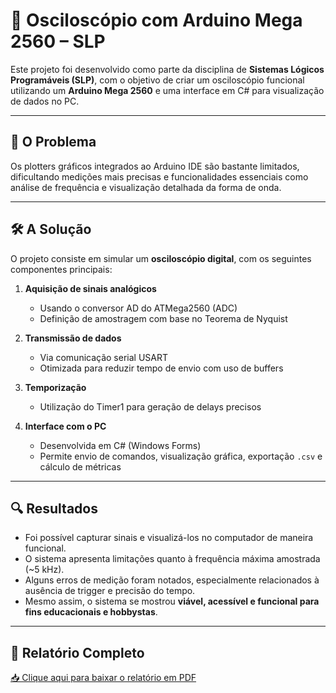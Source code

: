 # 🧪 Osciloscópio com Arduino Mega 2560 – SLP

Este projeto foi desenvolvido como parte da disciplina de **Sistemas Lógicos Programáveis (SLP)**, com o objetivo de criar um osciloscópio funcional utilizando um **Arduino Mega 2560** e uma interface em C# para visualização de dados no PC.

---

## 🧩 O Problema

Os plotters gráficos integrados ao Arduino IDE são bastante limitados, dificultando medições mais precisas e funcionalidades essenciais como análise de frequência e visualização detalhada da forma de onda.

---

## 🛠️ A Solução

O projeto consiste em simular um **osciloscópio digital**, com os seguintes componentes principais:

1. **Aquisição de sinais analógicos**
   - Usando o conversor AD do ATMega2560 (ADC)
   - Definição de amostragem com base no Teorema de Nyquist

2. **Transmissão de dados**
   - Via comunicação serial USART
   - Otimizada para reduzir tempo de envio com uso de buffers

3. **Temporização**
   - Utilização do Timer1 para geração de delays precisos

4. **Interface com o PC**
   - Desenvolvida em C# (Windows Forms)
   - Permite envio de comandos, visualização gráfica, exportação `.csv` e cálculo de métricas

---

## 🔍 Resultados

- Foi possível capturar sinais e visualizá-los no computador de maneira funcional.
- O sistema apresenta limitações quanto à frequência máxima amostrada (~5 kHz).
- Alguns erros de medição foram notados, especialmente relacionados à ausência de trigger e precisão do tempo.
- Mesmo assim, o sistema se mostrou **viável, acessível e funcional para fins educacionais e hobbystas**.

---

## 📄 Relatório Completo

[📥 Clique aqui para baixar o relatório em PDF](./Relatório_TrabalhoSLP.pdf)
